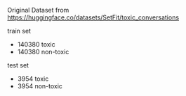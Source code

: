 
Original Dataset from https://huggingface.co/datasets/SetFit/toxic_conversations


train set
- 140380 toxic
- 140380 non-toxic

test set
- 3954 toxic
- 3954 non-toxic
